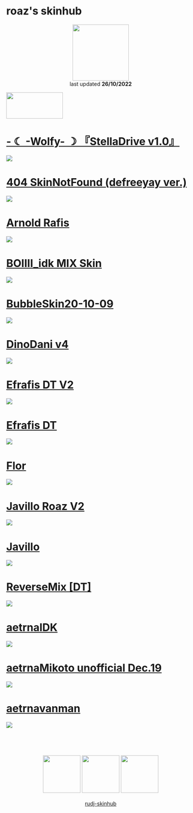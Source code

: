 # roaz's skinhub
<p align="center">
<a href="https://osu.ppy.sh/users/12834269">
  <img src="https://a.ppy.sh/12834269"  
       width="150"
       height="150"></a>
<br>
last updated <b>26/10/2022</b>
</p>

<a href="https://www.youtube.com/watch?v=kbbgypvGPgM">
<img src="https://i.imgur.com/uDyKiLi.png"
       width="151" 
       height="70"/></a>

# [- ☾ -Wolfy- ☽ 『StellaDrive v1.0』](https://github.com/rudj-skinhub/woal/raw/tyfh/roaz/-%20%20%20%20%20%20%20%20%20%20%20%20%20%E2%98%BE%20-Wolfy-%20%E2%98%BD%20%E3%80%8EStellaDrive%20v1.0%E3%80%8F.osk)
[![](https://osu.ppy.sh/ss/18215496/d15d)](https://github.com/rudj-skinhub/woal/raw/tyfh/roaz/-%20%20%20%20%20%20%20%20%20%20%20%20%20%E2%98%BE%20-Wolfy-%20%E2%98%BD%20%E3%80%8EStellaDrive%20v1.0%E3%80%8F.osk)

# [404 SkinNotFound (defreeyay ver.)](https://github.com/rudj-skinhub/woal/raw/tyfh/roaz/404%20SkinNotFound%20(defreeyay%20ver.).osk)
[![](https://osu.ppy.sh/ss/18215498/1472)](https://github.com/rudj-skinhub/woal/raw/tyfh/roaz/404%20SkinNotFound%20(defreeyay%20ver.).osk)

# [Arnold Rafis](https://github.com/rudj-skinhub/woal/raw/tyfh/roaz/Arnold%20Rafis.osk)
[![](https://osu.ppy.sh/ss/18215499/b6eb)](https://github.com/rudj-skinhub/woal/raw/tyfh/roaz/Arnold%20Rafis.osk)

# [BOIIII_idk MIX Skin](https://github.com/rudj-skinhub/woal/raw/tyfh/roaz/BOIIII_idk%20MIX%20Skin.osk)
[![](https://osu.ppy.sh/ss/18215504/db4f)](https://github.com/rudj-skinhub/woal/raw/tyfh/roaz/BOIIII_idk%20MIX%20Skin.osk)

# [BubbleSkin20-10-09](https://github.com/rudj-skinhub/woal/raw/tyfh/roaz/BubbleSkin20-10-09.osk)
[![](https://osu.ppy.sh/ss/18215505/85f4)](https://github.com/rudj-skinhub/woal/raw/tyfh/roaz/BubbleSkin20-10-09.osk)

# [DinoDani v4](https://github.com/rudj-skinhub/woal/raw/tyfh/roaz/DinoDani%20v4.osk)
[![](https://osu.ppy.sh/ss/18215510/edc8)](https://github.com/rudj-skinhub/woal/raw/tyfh/roaz/DinoDani%20v4.osk)

# [Efrafis DT V2](https://github.com/rudj-skinhub/woal/raw/tyfh/roaz/Efrafis%20DT%20V2.osk)
[![](https://osu.ppy.sh/ss/18215512/669b)](https://github.com/rudj-skinhub/woal/raw/tyfh/roaz/Efrafis%20DT%20V2.osk)

# [Efrafis DT](https://github.com/rudj-skinhub/woal/raw/tyfh/roaz/Efrafis%20DT.osk)
[![](https://osu.ppy.sh/ss/18215513/9449)](https://github.com/rudj-skinhub/woal/raw/tyfh/roaz/Efrafis%20DT.osk)

# [Flor](https://github.com/rudj-skinhub/woal/raw/tyfh/roaz/Flor.osk)
[![](https://osu.ppy.sh/ss/18215515/728e)](https://github.com/rudj-skinhub/woal/raw/tyfh/roaz/Flor.osk)

# [Javillo Roaz V2](https://github.com/rudj-skinhub/woal/raw/tyfh/roaz/Javillo%20Roaz%20V2.osk)
[![](https://osu.ppy.sh/ss/18215516/3ddc)](https://github.com/rudj-skinhub/woal/raw/tyfh/roaz/Javillo%20Roaz%20V2.osk)

# [Javillo](https://github.com/rudj-skinhub/woal/raw/tyfh/roaz/Javillo.osk)
[![](https://osu.ppy.sh/ss/18215517/bd11)](https://github.com/rudj-skinhub/woal/raw/tyfh/roaz/Javillo.osk)

# [ReverseMix [DT]](https://github.com/rudj-skinhub/woal/raw/tyfh/roaz/ReverseMix%20%5BDT%5D.osk)
[![](https://osu.ppy.sh/ss/18215518/48a8)](https://github.com/rudj-skinhub/woal/raw/tyfh/roaz/ReverseMix%20%5BDT%5D.osk)

# [aetrnaIDK](https://github.com/rudj-skinhub/woal/raw/tyfh/roaz/aetrnaIDK.osk)
[![](https://osu.ppy.sh/ss/18215521/16da)](https://github.com/rudj-skinhub/woal/raw/tyfh/roaz/aetrnaIDK.osk)

# [aetrnaMikoto unofficial Dec.19](https://github.com/rudj-skinhub/woal/raw/tyfh/roaz/aetrnaMikoto%20unofficial%20Dec.19.osk)
[![](https://osu.ppy.sh/ss/18215522/974c)](https://github.com/rudj-skinhub/woal/raw/tyfh/roaz/aetrnaMikoto%20unofficial%20Dec.19.osk)

# [aetrnavanman](https://github.com/rudj-skinhub/woal/raw/tyfh/roaz/aetrnavanman.osk)
[![](https://osu.ppy.sh/ss/18215523/c61f)](https://github.com/rudj-skinhub/woal/raw/tyfh/roaz/aetrnavanman.osk)

#
<p align="center">
  <br></br>
  <a href="https://www.twitch.tv/roazz_osu">
  <img src="https://i.imgur.com/HM030lk.png" 
       width="100" 
       height="100"></a>
  <a href="https://www.youtube.com/channel/UCRfoby3CkfaFjExlhhhiHtA">
  <img src="https://i.imgur.com/YWbDUUy.png"  
       width="100" 
       height="100"></a>
  <a href="https://twitter.com/Roazosuu">
  <img src="https://i.imgur.com/PUQ5uWf.png" 
       width="100" 
       height="100"></a>
  <br></br>
  <a href="README.md">rudj-skinhub</a>
 </p>
